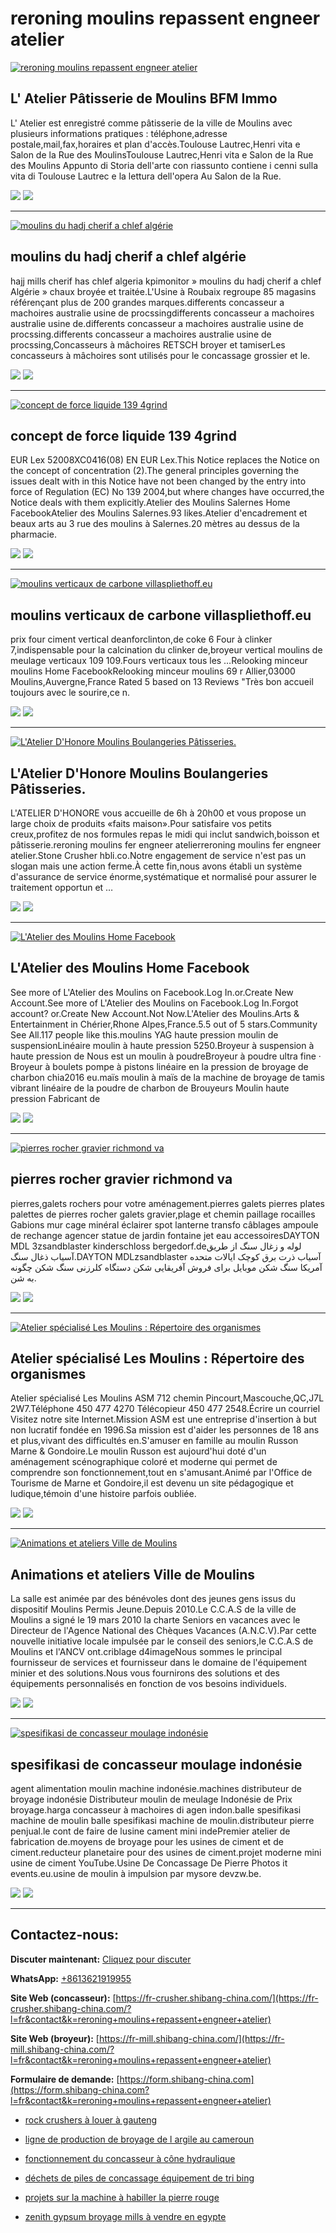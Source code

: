 # reroning moulins repassent engneer atelier

<a href="https://swt.shibang-china.com/?l=fr&img&k=reroning+moulins+repassent+engneer+atelier" target="_blank">![reroning moulins repassent engneer atelier](http://static.shibang-china.com/all-800x300/575.jpg)</a>

## L' Atelier Pâtisserie de Moulins BFM Immo
L' Atelier est enregistré comme pâtisserie de la ville de Moulins avec plusieurs informations pratiques : téléphone,adresse postale,mail,fax,horaires et plan d'accès.Toulouse Lautrec,Henri vita e Salon de la Rue des MoulinsToulouse Lautrec,Henri vita e Salon de la Rue des Moulins Appunto di Storia dell'arte con riassunto contiene i cenni sulla vita di Toulouse Lautrec e la lettura dell'opera Au Salon de la Rue.


<a href="https://whatsapp.shibangsoft.com/WhatsApp.php" target="_blank" title="WhatsApp">![](http://static.shibang-china.com/icon/whatsapp.png)</a> <a href="https://swt.shibang-china.com/?l=fr&icon&k=reroning+moulins+repassent+engneer+atelier" target="_blank">![](http://static.shibang-china.com/icon/chat-fr.png)</a>

---

<a href="https://swt.shibang-china.com/?l=fr&img&k=reroning+moulins+repassent+engneer+atelier" target="_blank">![moulins du hadj cherif a chlef algérie](http://static.shibang-china.com/all-800x300/144.jpg)</a>

## moulins du hadj cherif a chlef algérie
hajj mills cherif has chlef algeria kpimonitor » moulins du hadj cherif a chlef Algérie » chaux broyée et traitée.L'Usine à Roubaix regroupe 85 magasins référençant plus de 200 grandes marques.differents concasseur a machoires australie usine de procssingdifferents concasseur a machoires australie usine de.differents concasseur a machoires australie usine de procssing.differents concasseur a machoires australie usine de procssing,Concasseurs à mâchoires RETSCH broyer et tamiserLes concasseurs à mâchoires sont utilisés pour le concassage grossier et le.


<a href="https://whatsapp.shibangsoft.com/WhatsApp.php" target="_blank" title="WhatsApp">![](http://static.shibang-china.com/icon/whatsapp.png)</a> <a href="https://swt.shibang-china.com/?l=fr&icon&k=reroning+moulins+repassent+engneer+atelier" target="_blank">![](http://static.shibang-china.com/icon/chat-fr.png)</a>

---

<a href="https://swt.shibang-china.com/?l=fr&img&k=reroning+moulins+repassent+engneer+atelier" target="_blank">![concept de force liquide 139 4grind](http://static.shibang-china.com/all-800x300/273.jpg)</a>

## concept de force liquide 139 4grind
EUR Lex 52008XC0416(08) EN EUR Lex.This Notice replaces the Notice on the concept of concentration (2).The general principles governing the issues dealt with in this Notice have not been changed by the entry into force of Regulation (EC) No 139 2004,but where changes have occurred,the Notice deals with them explicitly.Atelier des Moulins Salernes Home FacebookAtelier des Moulins Salernes.93 likes.Atelier d'encadrement et beaux arts au 3 rue des moulins à Salernes.20 mètres au dessus de la pharmacie.


<a href="https://whatsapp.shibangsoft.com/WhatsApp.php" target="_blank" title="WhatsApp">![](http://static.shibang-china.com/icon/whatsapp.png)</a> <a href="https://swt.shibang-china.com/?l=fr&icon&k=reroning+moulins+repassent+engneer+atelier" target="_blank">![](http://static.shibang-china.com/icon/chat-fr.png)</a>

---

<a href="https://swt.shibang-china.com/?l=fr&img&k=reroning+moulins+repassent+engneer+atelier" target="_blank">![moulins verticaux de carbone villaspliethoff.eu](http://static.shibang-china.com/all-800x300/68.jpg)</a>

## moulins verticaux de carbone villaspliethoff.eu
prix four ciment vertical deanforclinton,de coke 6 Four à clinker 7,indispensable pour la calcination du clinker de,broyeur vertical moulins de meulage verticaux 109 109.Fours verticaux tous les …Relooking minceur moulins Home FacebookRelooking minceur moulins 69 r Allier,03000 Moulins,Auvergne,France Rated 5 based on 13 Reviews "Très bon accueil toujours avec le sourire,ce n.


<a href="https://whatsapp.shibangsoft.com/WhatsApp.php" target="_blank" title="WhatsApp">![](http://static.shibang-china.com/icon/whatsapp.png)</a> <a href="https://swt.shibang-china.com/?l=fr&icon&k=reroning+moulins+repassent+engneer+atelier" target="_blank">![](http://static.shibang-china.com/icon/chat-fr.png)</a>

---

<a href="https://swt.shibang-china.com/?l=fr&img&k=reroning+moulins+repassent+engneer+atelier" target="_blank">![L'Atelier D'Honore Moulins Boulangeries Pâtisseries.](http://static.shibang-china.com/all-800x300/825.jpg)</a>

## L'Atelier D'Honore Moulins Boulangeries Pâtisseries.
L'ATELIER D'HONORE vous accueille de 6h à 20h00 et vous propose un large choix de produits «faits maison».Pour satisfaire vos petits creux,profitez de nos formules repas le midi qui inclut sandwich,boisson et pâtisserie.reroning moulins fer engneer atelierreroning moulins fer engneer atelier.Stone Crusher hbli.co.Notre engagement de service n'est pas un slogan mais une action ferme.À cette fin,nous avons établi un système d'assurance de service énorme,systématique et normalisé pour assurer le traitement opportun et …


<a href="https://whatsapp.shibangsoft.com/WhatsApp.php" target="_blank" title="WhatsApp">![](http://static.shibang-china.com/icon/whatsapp.png)</a> <a href="https://swt.shibang-china.com/?l=fr&icon&k=reroning+moulins+repassent+engneer+atelier" target="_blank">![](http://static.shibang-china.com/icon/chat-fr.png)</a>

---

<a href="https://swt.shibang-china.com/?l=fr&img&k=reroning+moulins+repassent+engneer+atelier" target="_blank">![L'Atelier des Moulins Home Facebook](http://static.shibang-china.com/all-800x300/130.jpg)</a>

## L'Atelier des Moulins Home Facebook
See more of L'Atelier des Moulins on Facebook.Log In.or.Create New Account.See more of L'Atelier des Moulins on Facebook.Log In.Forgot account? or.Create New Account.Not Now.L'Atelier des Moulins.Arts & Entertainment in Chérier,Rhone Alpes,France.5.5 out of 5 stars.Community See All.117 people like this.moulins YAG haute pression moulin de suspensionLinéaire moulin à haute pression 5250.Broyeur à suspension à haute pression de Nous est un moulin à poudreBroyeur à poudre ultra fine · Broyeur à boulets pompe à pistons linéaire en la pression de broyage de charbon chia2016 eu.maïs moulin à maïs de la machine de broyage de tamis vibrant linéaire de la poudre de charbon de Brouyeurs Moulin haute pression Fabricant de


<a href="https://whatsapp.shibangsoft.com/WhatsApp.php" target="_blank" title="WhatsApp">![](http://static.shibang-china.com/icon/whatsapp.png)</a> <a href="https://swt.shibang-china.com/?l=fr&icon&k=reroning+moulins+repassent+engneer+atelier" target="_blank">![](http://static.shibang-china.com/icon/chat-fr.png)</a>

---

<a href="https://swt.shibang-china.com/?l=fr&img&k=reroning+moulins+repassent+engneer+atelier" target="_blank">![pierres rocher gravier richmond va](http://static.shibang-china.com/all-800x300/542.jpg)</a>

## pierres rocher gravier richmond va
pierres,galets rochers pour votre aménagement.pierres galets pierres plates palettes de pierres rocher galets gravier,plage et chemin paillage rocailles Gabions mur cage minéral éclairer spot lanterne transfo câblages ampoule de rechange agencer statue de jardin fontaine jet eau accessoiresDAYTON MDL 3zsandblaster kinderschloss bergedorf.deلوله و زغال سنگ از طریق آسیاب ذغال سنگ.DAYTON MDLzsandblaster آسیاب ذرت برق کوچک ایالات متحده آمریکا سنگ شکن موبایل برای فروش آفریقایی شکن دستگاه کلرزنی سنگ شکن چگونه به شن.


<a href="https://whatsapp.shibangsoft.com/WhatsApp.php" target="_blank" title="WhatsApp">![](http://static.shibang-china.com/icon/whatsapp.png)</a> <a href="https://swt.shibang-china.com/?l=fr&icon&k=reroning+moulins+repassent+engneer+atelier" target="_blank">![](http://static.shibang-china.com/icon/chat-fr.png)</a>

---

<a href="https://swt.shibang-china.com/?l=fr&img&k=reroning+moulins+repassent+engneer+atelier" target="_blank">![Atelier spécialisé Les Moulins : Répertoire des organismes](http://static.shibang-china.com/all-800x300/1107.jpg)</a>

## Atelier spécialisé Les Moulins : Répertoire des organismes
Atelier spécialisé Les Moulins ASM 712 chemin Pincourt,Mascouche,QC,J7L 2W7.Téléphone 450 477 4270 Télécopieur 450 477 2548.Écrire un courriel Visitez notre site Internet.Mission ASM est une entreprise d'insertion à but non lucratif fondée en 1996.Sa mission est d'aider les personnes de 18 ans et plus,vivant des difficultés en.S'amuser en famille au moulin Russon Marne & Gondoire.Le moulin Russon est aujourd'hui doté d'un aménagement scénographique coloré et moderne qui permet de comprendre son fonctionnement,tout en s'amusant.Animé par l'Office de Tourisme de Marne et Gondoire,il est devenu un site pédagogique et ludique,témoin d'une histoire parfois oubliée.


<a href="https://whatsapp.shibangsoft.com/WhatsApp.php" target="_blank" title="WhatsApp">![](http://static.shibang-china.com/icon/whatsapp.png)</a> <a href="https://swt.shibang-china.com/?l=fr&icon&k=reroning+moulins+repassent+engneer+atelier" target="_blank">![](http://static.shibang-china.com/icon/chat-fr.png)</a>

---

<a href="https://swt.shibang-china.com/?l=fr&img&k=reroning+moulins+repassent+engneer+atelier" target="_blank">![Animations et ateliers Ville de Moulins](http://static.shibang-china.com/all-800x300/623.jpg)</a>

## Animations et ateliers Ville de Moulins
La salle est animée par des bénévoles dont des jeunes gens issus du dispositif Moulins Permis Jeune.Depuis 2010.Le C.C.A.S de la ville de Moulins a signé le 19 mars 2010 la charte Seniors en vacances avec le Directeur de l'Agence National des Chèques Vacances (A.N.C.V).Par cette nouvelle initiative locale impulsée par le conseil des seniors,le C.C.A.S de Moulins et l'ANCV ont.criblage d4imageNous sommes le principal fournisseur de services et fournisseur dans le domaine de l'équipement minier et des solutions.Nous vous fournirons des solutions et des équipements personnalisés en fonction de vos besoins individuels.


<a href="https://whatsapp.shibangsoft.com/WhatsApp.php" target="_blank" title="WhatsApp">![](http://static.shibang-china.com/icon/whatsapp.png)</a> <a href="https://swt.shibang-china.com/?l=fr&icon&k=reroning+moulins+repassent+engneer+atelier" target="_blank">![](http://static.shibang-china.com/icon/chat-fr.png)</a>

---

<a href="https://swt.shibang-china.com/?l=fr&img&k=reroning+moulins+repassent+engneer+atelier" target="_blank">![spesifikasi de concasseur moulage indonésie](http://static.shibang-china.com/all-800x300/754.jpg)</a>

## spesifikasi de concasseur moulage indonésie
agent alimentation moulin machine indonésie.machines distributeur de broyage indonésie Distributeur moulin de meulage Indonésie de Prix broyage.harga concasseur à machoires di agen indon.balle spesifikasi machine de moulin balle spesifikasi machine de moulin.distributeur pierre penjual.le cont de faire de lusine cament mini indePremier atelier de fabrication de.moyens de broyage pour les usines de ciment et de ciment.reducteur planetaire pour des usines de ciment.projet moderne mini usine de ciment YouTube.Usine De Concassage De Pierre Photos it events.eu.usine de moulin à impulsion par mysore devzw.be.


<a href="https://whatsapp.shibangsoft.com/WhatsApp.php" target="_blank" title="WhatsApp">![](http://static.shibang-china.com/icon/whatsapp.png)</a> <a href="https://swt.shibang-china.com/?l=fr&icon&k=reroning+moulins+repassent+engneer+atelier" target="_blank">![](http://static.shibang-china.com/icon/chat-fr.png)</a>

---
## Contactez-nous:

**Discuter maintenant:** [Cliquez pour discuter](https://swt.shibang-china.com?l=fr&contact&k=reroning+moulins+repassent+engneer+atelier)

**WhatsApp:**  [+8613621919955](https://whatsapp.shibangsoft.com/WhatsApp.php)

**Site Web (concasseur):** [https://fr-crusher.shibang-china.com/](https://fr-crusher.shibang-china.com/?l=fr&contact&k=reroning+moulins+repassent+engneer+atelier)

**Site Web (broyeur):** [https://fr-mill.shibang-china.com/](https://fr-mill.shibang-china.com/?l=fr&contact&k=reroning+moulins+repassent+engneer+atelier)

**Formulaire de demande:** [https://form.shibang-china.com](https://form.shibang-china.com?l=fr&contact&k=reroning+moulins+repassent+engneer+atelier)

* [rock crushers à louer à gauteng](../35/rock%20crushers%20%C3%A0%20louer%20%C3%A0%20gauteng.md)

* [ligne de production de broyage de l argile au cameroun](../31/ligne%20de%20production%20de%20broyage%20de%20l%20argile%20au%20cameroun.md)

* [fonctionnement du concasseur à cône hydraulique](../35/fonctionnement%20du%20concasseur%20%C3%A0%20c%C3%B4ne%20hydraulique.md)

* [déchets de piles de concassage équipement de tri bing](../31/d%C3%A9chets%20de%20piles%20de%20concassage%20%C3%A9quipement%20de%20tri%20bing.md)

* [projets sur la machine à habiller la pierre rouge](../27/projets%20sur%20la%20machine%20%C3%A0%20habiller%20la%20pierre%20rouge.md)

* [zenith gypsum broyage mills à vendre en egypte](../36/zenith%20gypsum%20broyage%20mills%20%C3%A0%20vendre%20en%20egypte.md)